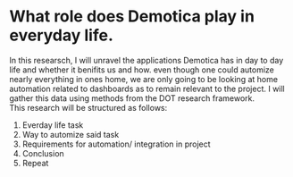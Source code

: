 # What role does Demotica play in everyday life.
In this researsch, I will unravel the applications Demotica has in day to day life and whether it benifits us and how. even though one could automize nearly everything in ones home, we are only going to be looking at home automation related to dashboards as to remain relevant to the project. I will gather this data using methods from the DOT research framework.<br/>
This research will be structured as follows:
1. Everday life task
2. Way to automize said task
3. Requirements for automation/ integration in project
4. Conclusion
5. Repeat
